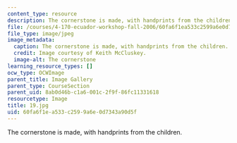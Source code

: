```yaml
---
content_type: resource
description: The cornerstone is made, with handprints from the children.
file: /courses/4-170-ecuador-workshop-fall-2006/60fa6f1ea533c2599a6e0d7343a90d5f_19.jpg
file_type: image/jpeg
image_metadata:
  caption: The cornerstone is made, with handprints from the children.
  credit: Image courtesy of Keith McCluskey.
  image-alt: The cornerstone
learning_resource_types: []
ocw_type: OCWImage
parent_title: Image Gallery
parent_type: CourseSection
parent_uid: 8ab0d46b-c1a6-001c-2f9f-86fc11331618
resourcetype: Image
title: 19.jpg
uid: 60fa6f1e-a533-c259-9a6e-0d7343a90d5f
---
```

The cornerstone is made, with handprints from the children.

